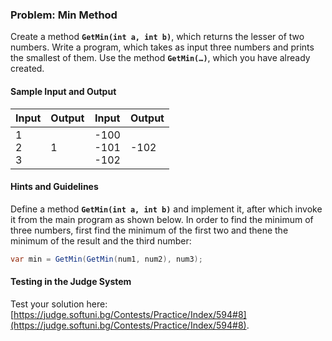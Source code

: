 ### Problem: Min Method

Create a method **`GetMin(int a, int b)`**, which returns the lesser of two numbers. Write a program, which takes as input three numbers and prints the smallest of them. Use the method **`GetMin(…)`**, which you have already created.

#### Sample Input and Output

| Input | Output | Input | Output |
| --- | --- | --- | --- |
|1<br>2<br>3|1|-100<br>-101<br>-102|-102|

#### Hints and Guidelines

Define a method **`GetMin(int a, int b)`** and implement it, after which invoke it from the main program as shown below. In order to find the minimum of three numbers, first find the minimum of the first two and thene the minimum of the result and the third number:

```csharp
var min = GetMin(GetMin(num1, num2), num3);
```

#### Testing in the Judge System

Test your solution here: [https://judge.softuni.bg/Contests/Practice/Index/594#8](https://judge.softuni.bg/Contests/Practice/Index/594#8).